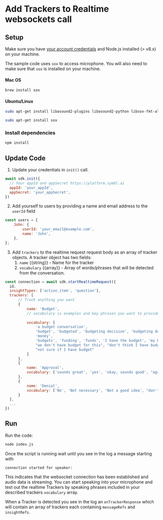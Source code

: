 # Add Trackers to Realtime websockets call

## Setup

Make sure you have [your account credentials](https://platform.symbl.ai/#/home) and Node.js installed (> v8.x) on your machine.

The sample code uses `sox` to access microphone. You will also need to make sure that `sox` is installed on your machine.

#### Mac OS
```bash
brew install sox
```

#### Ubuntu/Linux
```bash
sudo apt-get install libasound2-plugins libasound2-python libsox-fmt-all

sudo apt-get install sox
```


### Install dependencies

```bash
npm install
```

## Update Code

1. Update your credentials in `init()` call.

```javascript
await sdk.init({
  // Your appId and appSecret https://platform.symbl.ai
  appId: 'your_appId',
  appSecret: 'your_appSecret',
})
```
2. Add yourself to users by providing a name and email address to the `userId` field

```javascript
const users = {
    John: {
        userId: 'your_email@example.com',
        name: 'John',
    },
};
```

3. Add `trackers` to the realtime request request body as an array of tracker objects. A tracker object has two fields:
    1. `name` {{string}} - Name for the tracker
    2. `vocabulary` {{array}} - Array of words/phrases that will be detected from the conversation.

```javascript
const connection = await sdk.startRealtimeRequest({
  id,
  insightTypes: ['action_item', 'question'],
  trackers: [
      // Track anything you want
      {
          name: 'Budget',
          // vocabulary is examples and key phrases you want to provide which will be used to track
          
          vocabulary: [
              'a budget conversation',
              'budget', 'budgeted', 'budgeting decision', 'budgeting decisions',
              'money',
              'budgets', 'funding', 'funds', 'I have the budget', 'my budget', 'our budget', 'your budget',
              "we don't have budget for this", "don't think I have budget", "I think we have budget",
              "not sure if I have budget"
          ]
      },
      {
          name: 'Approval',
          vocabulary: ['sounds great', 'yes', 'okay, sounds good', "agree", "yeah"],
      },
      {
          name: 'Denial',
          vocabulary: ['No', 'Not necessary', 'Not a good idea', "don't agree"],
      }
  ],
  ...
})

```

## Run

Run the code:

```bash
node index.js
```

Once the script is running wait until you see in the log a message starting with
```
connection started for speaker:
```
This indicates that the websocket connection has been established and audio data is streaming.
You can start speaking into your microphone and test out the realtime Trackers by speaking phrases included in your described trackers `vocabulary` array.

When a Tracker is detected you see in the log an `onTrackerResponse` which will contain an array of trackers each containing `messageRefs` and `insightRefs`.

